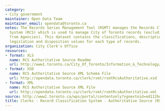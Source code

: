 ```yaml
---
category:
- City government
maintainer: Open Data Team
maintainer_email: opendata@toronto.ca
notes: The Records Series Management Tool (RSMT) manages the Records Classification
  System (RCS) which is used to manage City of Toronto records (excluding records
  from Agencies). This dataset contains the classifications, descriptions, applicable
  legislation and disposition values for each type of records.
organization: City Clerk's Office
resources:
- format: XLS
  name: RCS Authoritative Source Readme
  url: http://www1.toronto.ca/City_Of_Toronto/Information_&_Technology/Open_Data/Data_Sets/Assets/Files/rsmtRcsAuthoritativeReadme.xls
- format: XSD
  name: RCS Authoritative Source XML Schema File
  url: http://opendata.toronto.ca/clerk/rsmt/rsmtRcsAuthoritative.xsd
- format: XML
  name: RCS Authoritative Source XML File
  url: http://opendata.toronto.ca/clerk/rsmt/rsmtRcsAuthoritative.xml
source: http://www1.toronto.ca/wps/portal/contentonly?vgnextoid=ed112bd9ce466310VgnVCM1000003dd60f89RCRD&vgnextchannel=1a66e03bb8d1e310VgnVCM10000071d60f89RCRD
title: Clerks - Record Classification System - Authoritative Source (RSMT)
---
```

